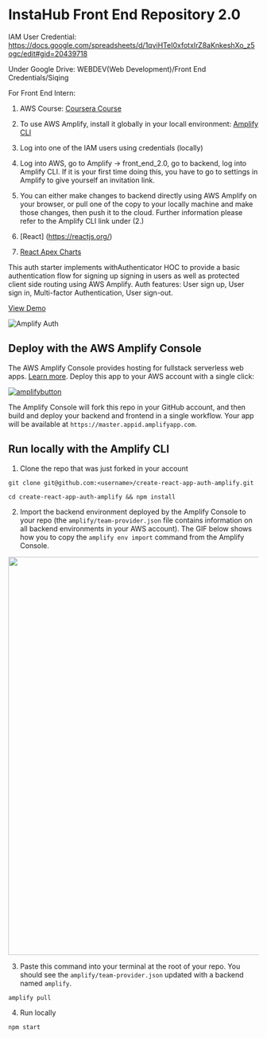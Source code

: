 # InstaHub Front End Repository 2.0

IAM User Credential: https://docs.google.com/spreadsheets/d/1qviHTeI0xfotxIrZ8aKnkeshXo_z5ogc/edit#gid=20439718

Under Google Drive: WEBDEV(Web Development)/Front End Credentials/Siqing

For Front End Intern:
  1. AWS Course: [Coursera Course](https://www.coursera.org/specializations/aws-python-serverless-development?utm_source=gg&utm_medium=sem&utm_campaign=01-BrandedSearch-US&utm_content=01-BrandedSearch-US&campaignid=380484307&adgroupid=37885224444&device=c&keyword=coursera%20courses&matchtype=b&network=g&devicemodel=&adpostion=&creativeid=453161125901&hide_mobile_promo=&gclid=Cj0KCQiAqbyNBhC2ARIsALDwAsANiv_eB84-AYD4YBDb9D-K-QUWCpm12XOM2douhstfWJZqkPZdq2UaAu1OEALw_wcB)

  2. To use AWS Amplify, install it globally in your locall environment: [Amplify CLI](https://docs.amplify.aws/cli/)
  3. Log into one of the IAM users using credentials (locally)
  4. Log into AWS, go to Amplify -> front_end_2.0, go to backend, log into Amplify CLI. If it is your first time doing this, you have to go to settings in Amplify to give yourself an invitation link.
  5. You can either make changes to backend directly using AWS Amplify on your browser, or pull one of the copy to your locally machine and make those changes, then push it to the cloud. Further information please refer to the Amplify CLI link under (2.)
  6. [React] (https://reactjs.org/)
  7. [React Apex Charts](https://apexcharts.com/docs/react-charts/)




This auth starter implements withAuthenticator HOC to provide a basic authentication flow for signing up signing in users as well as protected client side routing using AWS Amplify. Auth features: User sign up, User sign in, Multi-factor Authentication, User sign-out.

[View Demo](https://master.d2ka7y7551sk8n.amplifyapp.com/)

![Amplify Auth](src/images/auth.gif)

## Deploy with the AWS Amplify Console

The AWS Amplify Console provides hosting for fullstack serverless web apps. [Learn more](https://console.amplify.aws). Deploy this app to your AWS account with a single click:

[![amplifybutton](https://oneclick.amplifyapp.com/button.svg)](https://console.aws.amazon.com/amplify/home#/deploy?repo=https://github.com/aws-samples/create-react-app-auth-amplify)

The Amplify Console will fork this repo in your GitHub account, and then build and deploy your backend and frontend in a single workflow. Your app will be available at `https://master.appid.amplifyapp.com`.

## Run locally with the Amplify CLI

1. Clone the repo that was just forked in your account

  ```
  git clone git@github.com:<username>/create-react-app-auth-amplify.git

  cd create-react-app-auth-amplify && npm install
  ```

2. Import the backend environment deployed by the Amplify Console to your repo (the `amplify/team-provider.json` file contains information on all backend environments in your AWS account). The GIF below shows how you to copy the `amplify env import` command from the Amplify Console. 

<img src="https://github.com/aws-samples/create-react-app-auth-amplify/blob/master/src/images/import-backend.gif" width="800"/>

3. Paste this command into your terminal at the root of your repo. You should see the `amplify/team-provider.json` updated with a backend named `amplify`.

  ```
  amplify pull
  ```

4. Run locally

  ```
  npm start
  ```
